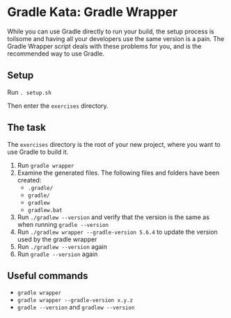 # Gradle Kata: Gradle Wrapper

While you can use Gradle directly to run your build, the setup process is toilsome and having all your developers use the same version is a pain. The Gradle Wrapper script deals with these problems for you, and is the recommended way to use Gradle.

## Setup

Run `. setup.sh`

Then enter the `exercises` directory.

## The task
The `exercises` directory is the root of your new project, where you want to use Gradle to build it.

1. Run `gradle wrapper`
1. Examine the generated files. The following files and folders have been created:
   * `.gradle/`
   * `gradle/`
   * `gradlew`
   * `gradlew.bat`
1. Run `./gradlew --version` and verify that the version is the same as when running  `gradle --version`
1. Run `./gradlew wrapper --gradle-version 5.6.4` to update the version used by the gradle wrapper
1. Run `./gradlew --version` again
1. Run `gradle --version` again

## Useful commands
* `gradle wrapper`
* `gradle wrapper --gradle-version x.y.z`
* `gradle --version` and `gradlew --version`
